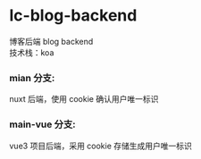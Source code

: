 # lc-blog-backend

博客后端
blog backend  
技术栈：koa

### mian 分支:

nuxt 后端，使用 cookie 确认用户唯一标识

### main-vue 分支:

vue3 项目后端，采用 cookie 存储生成用户唯一标识
